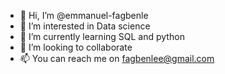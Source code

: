 - 👋 Hi, I’m @emmanuel-fagbenle
- 👀 I’m interested in Data science 
- 🌱 I’m currently learning SQL and python
- 💞️ I’m looking to collaborate
- 📫 You can reach me on fagbenlee@gmail.com

<!---
emmanuel-fagbenle/emmanuel-fagbenle is a ✨ special ✨ repository because its `README.md` (this file) appears on your GitHub profile.
You can click the Preview link to take a look at your changes.
--->
